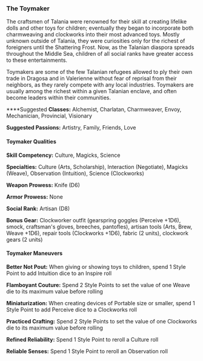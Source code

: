 ### The Toymaker

The craftsmen of Talania were renowned for their skill at creating
lifelike dolls and other toys for children; eventually they began to
incorporate both charmweaving and clockworks into their most advanced
toys. Mostly unknown outside of Talania, they were curiosities only for
the richest of foreigners until the Shattering Frost. Now, as the
Talanian diaspora spreads throughout the Middle Sea, children of all
social ranks have greater access to these entertainments.

Toymakers are some of the few Talanian refugees allowed to ply their own
trade in Dragosa and in Valerienne without fear of reprisal from their
neighbors, as they rarely compete with any local industries. Toymakers
are usually among the richest within a given Talanian enclave, and often
become leaders within their communities.

****Suggested **Classes:** Alchemist, Charlatan, Charmweaver, Envoy,
Mechanician, Provincial, Visionary

**Suggested Passions:** Artistry, Family, Friends, Love

#### Toymaker Qualities

**Skill Competency:** Culture, Magicks, Science

**Specialties:** Culture (Arts, Scholarship), Interaction (Negotiate),
Magicks (Weave), Observation (Intuition), Science (Clockworks)

**Weapon Prowess:** Knife (D6)

**Armor Prowess:** None

**Social Rank:** Artisan (D8)

**Bonus Gear:** Clockworker outfit (gearspring goggles (Perceive +1D6),
smock, craftsman's gloves, breeches, pantofles), artisan tools (Arts,
Brew, Weave +1D6), repair tools (Clockworks +1D6), fabric (2 units),
clockwork gears (2 units)

#### Toymaker Maneuvers

**Better Not Pout:** When giving or showing toys to children, spend 1
Style Point to add Intuition dice to an Inspire roll

****Flamboyant** Couture:** Spend 2 Style Points to set the value of one
Weave die to its maximum value before rolling

**Miniaturization:** When creating devices of Portable size or smaller,
spend 1 Style Point to add Perceive dice to a Clockworks roll

**Practiced Crafting:** Spend 2 Style Points to set the value of one
Clockworks die to its maximum value before rolling

**Refined Reliability:** Spend 1 Style Point to reroll a Culture roll

**Reliable Senses:** Spend 1 Style Point to reroll an Observation roll


